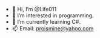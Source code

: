 - 👋 Hi, I’m @Life011
- 👀 I’m interested in programming.
- 🌱 I’m currently learning C#.
- 📫 Email: proismine@yahoo.com

<!---
Life011/Life011 is a ✨ special ✨ repository because its `README.md` (this file) appears on your GitHub profile.
You can click the Preview link to take a look at your changes.
--->
